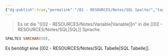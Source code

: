 ```yaml
---
{"dg-publish":true,"permalink":"/02 - RESOURCES/Notes/SQL Spalte/","tags":["datenbank"],"noteIcon":"","updated":"2024-10-09T16:21:59.000+02:00"}
---
```


>Es ist die "[[02 - RESOURCES/Notes/Variable\|Variable]]n" in die [[02 - RESOURCES/Notes/SQL\|SQL]] Sprache.
```sql
SPALTE3 VARCHAR(50),
```
Es benötigt eine [[02 - RESOURCES/Notes/SQL Tabelle\|SQL Tabelle]].